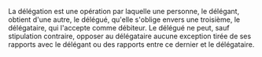 La délégation est une opération par laquelle une personne, le délégant, obtient d'une autre, le délégué, qu'elle s'oblige envers une troisième, le délégataire, qui l'accepte comme débiteur.  Le délégué ne peut, sauf stipulation contraire, opposer au délégataire aucune exception tirée de ses rapports avec le délégant ou des rapports entre ce dernier et le délégataire. 


  
